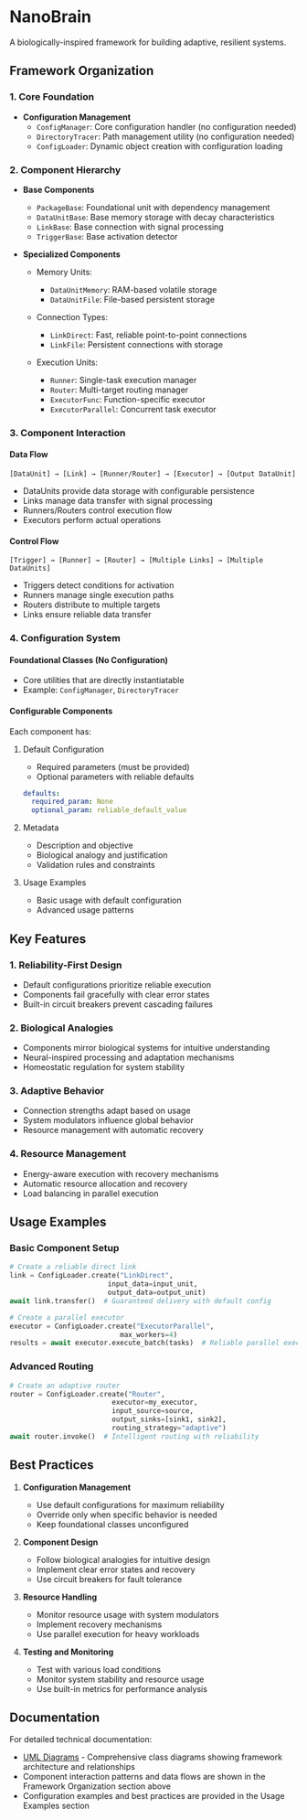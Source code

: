 # NanoBrain

A biologically-inspired framework for building adaptive, resilient systems.

## Framework Organization

### 1. Core Foundation
- **Configuration Management**
  - `ConfigManager`: Core configuration handler (no configuration needed)
  - `DirectoryTracer`: Path management utility (no configuration needed)
  - `ConfigLoader`: Dynamic object creation with configuration loading

### 2. Component Hierarchy
- **Base Components**
  - `PackageBase`: Foundational unit with dependency management
  - `DataUnitBase`: Base memory storage with decay characteristics
  - `LinkBase`: Base connection with signal processing
  - `TriggerBase`: Base activation detector

- **Specialized Components**
  - Memory Units:
    - `DataUnitMemory`: RAM-based volatile storage
    - `DataUnitFile`: File-based persistent storage
  
  - Connection Types:
    - `LinkDirect`: Fast, reliable point-to-point connections
    - `LinkFile`: Persistent connections with storage
  
  - Execution Units:
    - `Runner`: Single-task execution manager
    - `Router`: Multi-target routing manager
    - `ExecutorFunc`: Function-specific executor
    - `ExecutorParallel`: Concurrent task executor

### 3. Component Interaction

#### Data Flow
```
[DataUnit] → [Link] → [Runner/Router] → [Executor] → [Output DataUnit]
```
- DataUnits provide data storage with configurable persistence
- Links manage data transfer with signal processing
- Runners/Routers control execution flow
- Executors perform actual operations

#### Control Flow
```
[Trigger] → [Runner] → [Router] → [Multiple Links] → [Multiple DataUnits]
```
- Triggers detect conditions for activation
- Runners manage single execution paths
- Routers distribute to multiple targets
- Links ensure reliable data transfer

### 4. Configuration System

#### Foundational Classes (No Configuration)
- Core utilities that are directly instantiatable
- Example: `ConfigManager`, `DirectoryTracer`

#### Configurable Components
Each component has:
1. Default Configuration
   - Required parameters (must be provided)
   - Optional parameters with reliable defaults
   ```yaml
   defaults:
     required_param: None
     optional_param: reliable_default_value
   ```

2. Metadata
   - Description and objective
   - Biological analogy and justification
   - Validation rules and constraints

3. Usage Examples
   - Basic usage with default configuration
   - Advanced usage patterns

## Key Features

### 1. Reliability-First Design
- Default configurations prioritize reliable execution
- Components fail gracefully with clear error states
- Built-in circuit breakers prevent cascading failures

### 2. Biological Analogies
- Components mirror biological systems for intuitive understanding
- Neural-inspired processing and adaptation mechanisms
- Homeostatic regulation for system stability

### 3. Adaptive Behavior
- Connection strengths adapt based on usage
- System modulators influence global behavior
- Resource management with automatic recovery

### 4. Resource Management
- Energy-aware execution with recovery mechanisms
- Automatic resource allocation and recovery
- Load balancing in parallel execution

## Usage Examples

### Basic Component Setup
```python
# Create a reliable direct link
link = ConfigLoader.create("LinkDirect",
                        input_data=input_unit,
                        output_data=output_unit)
await link.transfer()  # Guaranteed delivery with default config

# Create a parallel executor
executor = ConfigLoader.create("ExecutorParallel",
                           max_workers=4)
results = await executor.execute_batch(tasks)  # Reliable parallel execution
```

### Advanced Routing
```python
# Create an adaptive router
router = ConfigLoader.create("Router",
                         executor=my_executor,
                         input_source=source,
                         output_sinks=[sink1, sink2],
                         routing_strategy="adaptive")
await router.invoke()  # Intelligent routing with reliability
```

## Best Practices

1. **Configuration Management**
   - Use default configurations for maximum reliability
   - Override only when specific behavior is needed
   - Keep foundational classes unconfigured

2. **Component Design**
   - Follow biological analogies for intuitive design
   - Implement clear error states and recovery
   - Use circuit breakers for fault tolerance

3. **Resource Handling**
   - Monitor resource usage with system modulators
   - Implement recovery mechanisms
   - Use parallel execution for heavy workloads

4. **Testing and Monitoring**
   - Test with various load conditions
   - Monitor system stability and resource usage
   - Use built-in metrics for performance analysis

## Documentation

For detailed technical documentation:

- [UML Diagrams](docs/UML.md) - Comprehensive class diagrams showing framework architecture and relationships
- Component interaction patterns and data flows are shown in the Framework Organization section above
- Configuration examples and best practices are provided in the Usage Examples section